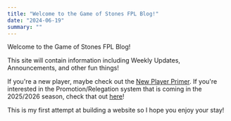 ```yaml
---
title: "Welcome to the Game of Stones FPL Blog!"
date: "2024-06-19"
summary: ""
---
```


Welcome to the Game of Stones FPL Blog!

This site will contain information including Weekly Updates, Announcements, and other fun things!

If you're a new player, maybe check out the <u>[New Player Primer](/posts/new-player-primer)</u>. If you're interested in the Promotion/Relegation system that is coming in the 2025/2026 season, check that out <u>[here](/posts/promotion-relegation)</u>!

This is my first attempt at building a website so I hope you enjoy your stay!
